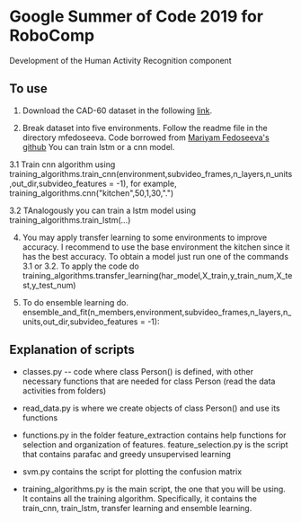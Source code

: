 # Google Summer of Code 2019 for RoboComp
Development of the Human Activity Recognition component

## To use

 1. Download the CAD-60 dataset in the following [link](http://pr.cs.cornell.edu/humanactivities/data.php).
 
 2. Break dataset into five environments. Follow the readme file in the directory mfedoseeva. Code borrowed from [Mariyam Fedoseeva's github](https://github.com/mfedoseeva/GSOC19-har-project-robocomp) 
 You can train lstm or a cnn model.
 
 3.1 Train cnn algorithm using training_algorithms.train_cnn(environment,subvideo_frames,n_layers,n_units,out_dir,subvideo_features = -1), for example, training_algorithms.cnn("kitchen",50,1,30,".")
 
 3.2 TAnalogously you can train a lstm model using training_algorithms.train_lstm(...)
 
 4. You may apply transfer learning to some environments to improve accuracy. I recommend to use the base environment the kitchen since it has the best accuracy. To obtain a model just run one of the commands 3.1 or 3.2. To apply the code do training_algorithms.transfer_learning(har_model,X_train,y_train_num,X_test,y_test_num)
 
 5. To do ensemble learning do. ensemble_and_fit(n_members,environment,subvideo_frames,n_layers,n_units,out_dir,subvideo_features = -1):
 
 
 

## Explanation of scripts
- classes.py -- code where class Person() is defined, with other necessary functions that are needed for class Person (read the data activities from folders)

- read_data.py is where we create objects of class Person() and use its functions

- functions.py in the folder feature_extraction contains help functions for selection and organization of features. feature_selection.py is the script that contains parafac and greedy unsupervised learning

- svm.py contains the script for plotting the confusion matrix

- training_algorithms.py is the main script, the one that you will be using. It contains all the training algorithm. Specifically, it contains the train_cnn, train_lstm, transfer learning and ensemble learning.
